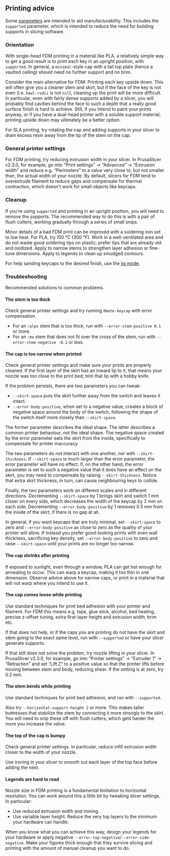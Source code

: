 ## Printing advice

Some [parameters](param.md) are intended to aid manufacturability. This
includes the `supported` parameter, which is intended to reduce the need for
building supports in slicing software.

### Orientation

With single-head FDM printing in a material like PLA, a relatively simple way
to get a good result is to print each key in an upright position, with
`supported`. In general, a `minimal`-style cap with a tall top plate (hence
a vaulted ceiling) should need no further support and no brim.

Consider the main alternative for FDM: Printing each key upside down. This will
often give you a cleaner stem and skirt, but if the face of the key is not even
(i.e. `bowl-radii` is not `nil`), cleaning up the print will be more difficult.
In particular, even with fairly dense supports added by a slicer, you will
probably find cavities behind the face to such a depth that a really good
surface finish is hard to achieve. Still, if you intend to paint your prints
anyway, or if you have a dual-head printer with a soluble support material,
printing upside down may ultimately be a better option.

For SLA printing, try rotating the cap and adding supports in your slicer to
drain excess resin away from the tip of the stem on the cap.

### General printer settings

For FDM printing, try reducing extrusion width in your slicer. In
PrusaSlicer v2.3.0, for example, go into “Print settings” → “Advanced” →
“Extrusion width” and reduce e.g. “Perimeters” to a value very close to, but
not smaller than, the actual width of your nozzle. By default, slicers for FDM
tend to overextrude filament to reduce gaps and compensate for thermal
contraction, which doesn’t work for small objects like keycaps.

### Cleanup

If you’re using `supported` and printing in an upright position, you will need
to remove the supports. The recommended way to do this is with a pair of flush
cutters, working gradually through a series of small snips.

Minor details of a bad FDM print can be improved with a soldering iron set to
low heat. For PLA, try 150 °C (300 °F). Work in a well-ventilated area and do
not waste good soldering tips on plastic; prefer tips that are already old and
oxidized. Apply to narrow stems to strengthen layer adhesion or fine-tune
dimensions. Apply to legends to clean up smudged contours.

For help sanding keycaps to the desired finish, use the [jig mode](jig.md).

### Troubleshooting

Recommended solutions to common problems.

#### The stem is too thick

Check general printer settings and try running `dmote-keycap` with error
compensation.

* For an `:alps` stem that is too thick, run with `--error-stem-positive 0.1`
  or more.
* For an `:mx` stem that does not fit over the cross of the stem, run with
  `--error-stem-negative -0.1` or less.

#### The cap is too narrow when printed

Check general printer settings and make sure your prints are properly cleaned.
If the first layer of the skirt has an inward lip to it, that means your nozzle
was too close to the print bed; trim that lip with a hobby knife.

If the problem persists, there are two parameters you can tweak:

* `--skirt-space` puts the skirt further away from the switch and leaves it
  intact.
* `--error-body-positive`, when set to a negative value, creates a block of
  negative space around the body of the switch, following the shape of the
  switch itself more closely than `--skirt-space`.

The former parameter describes the ideal shape. The latter describes a common
printer behaviour, not the ideal shape. The negative space created by the error
parameter eats the skirt from the inside, specifically to compensate for
printer inaccuracy.

The two parameters do not interact with one another, nor with
`--skirt-thickness`. If `--skirt-space` is much larger than the error parameter,
the error parameter will have no effect. If, on the other hand, the error
parameter is set to such a negative value that it does have an effect on the
skirt, you may need to compensate by raising `--skirt-thickness`. Notice that
extra skirt thickness, in turn, can cause neighbouring keys to collide.

Finally, the two parameters work on different scales and in different
directions. Decrementing `--skirt-space` by 1 brings skirt and switch 1 mm closer
on every side, which decreases the width of the keycap by 2 mm on each side.
Decrementing `--error-body-positive` by 1 removes 0.5 mm from the inside of the
skirt, if there is no gap at all.

In general, if you want keycaps that are truly minimal, set `--skirt-space` to
zero and `--error-body-positive` as close to zero as the quality of your
printer will allow. If instead you prefer good-looking prints with even wall
thickness, sacrificing key density, set `--error-body-positive` to zero and
raise `--skirt-space` until your prints are no longer too narrow.

#### The cap shrinks after printing

If exposed to sunlight, even through a window, PLA can get hot enough for
annealing to occur. This can warp a keycap, making it too thin in one
dimension. Observe advice above for narrow caps, or print in a material that
will not warp where you intend to use it.

#### The cap comes loose while printing

Use standard techniques for print bed adhesion with your printer and filament.
For FDM this means e.g. tape, glue stick, alcohol, bed heating, precise
z-offset tuning, extra first-layer height and extrusion width, brim etc.

If that does not help, or if the caps you are printing do not have the skirt
and stem going to the exact same level, run with `--supported` or have your
slicer generate supports.

If that still does not solve the problem, try nozzle lifting in your slicer. In
PrusaSlicer v2.3.0, for example, go into “Printer settings” → “Extruder 1” →
“Retraction” and set “Lift Z” to a positive value so that the printer lifts
before moving between stem and body, reducing shear. If the setting is at zero,
try 0.2 mm.

#### The stem bends while printing

Use standard techniques for print bed adhesion, and run with `--supported`.

Also try `--horizontal-support-height 2` or more. This makes taller buttresses
that stabilize the stem by connecting it more strongly to the skirt. You will
need to snip these off with flush cutters, which gets harder the more you
increase the value.

#### The top of the cap is bumpy

Check general printer settings. In particular, reduce infill extrusion width
closer to the width of your nozzle.

Use ironing in your slicer to smooth out each layer of the top face before
adding the next.

#### Legends are hard to read

Nozzle size in FDM printing is a fundamental limitation to horizontal
resolution. You can work around this a little bit by tweaking slicer settings.
In particular:

* Use reduced extrusion width and ironing.
* Use variable layer height. Reduce the very top layers to the minimum your
  hardware can handle.

When you know what you can achieve this way, design your legends for your
hardware or apply negative `--error-top-negative`/`--error-side-negative`.
Make your figures thick enough that they survive slicing and printing with the
amount of manual cleanup you want to do.
